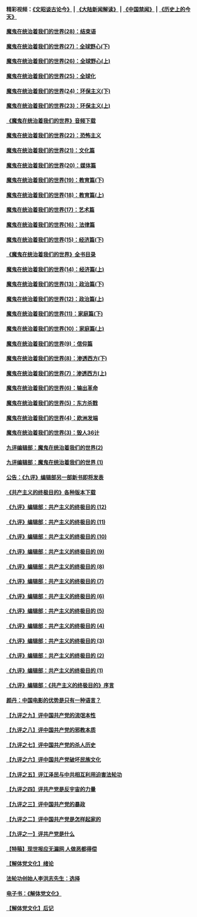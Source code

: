 #### 精彩视频：[《文昭谈古论今》](https://github.com/gfw-breaker/wenzhao/blob/master/README.md?t=01130630) | [《大陆新闻解读》](https://github.com/gfw-breaker/ntdtv-comedy/blob/master/README.md?t=01130630) | [《中国禁闻》](https://github.com/gfw-breaker/ntdtv-news/blob/master/README.md?t=01130630) | [《历史上的今天》](https://github.com/gfw-breaker/today-in-history/blob/master/README.md?t=01130630) 

#### [魔鬼在统治着我们的世界(28)：结束语](../pages/nsc422/n10936246.md?t=01130630) 

#### [魔鬼在统治着我们的世界(27)：全球野心(下)](../pages/nsc422/n10928319.md?t=01130630) 

#### [魔鬼在统治着我们的世界(26)：全球野心(上)](../pages/nsc422/n10900318.md?t=01130630) 

#### [魔鬼在统治着我们的世界(25)：全球化](../pages/nsc422/n10788205.md?t=01130630) 

#### [魔鬼在统治着我们的世界(24)：环保主义(下)](../pages/nsc422/n10695307.md?t=01130630) 

#### [魔鬼在统治着我们的世界(23)：环保主义(上)](../pages/nsc422/n10688613.md?t=01130630) 

#### [《魔鬼在统治着我们的世界》音频下载](../pages/nsc422/n10635553.md?t=01130630) 

#### [魔鬼在统治着我们的世界(22)：恐怖主义](../pages/nsc422/n10614727.md?t=01130630) 

#### [魔鬼在统治着我们的世界(21)：文化篇](../pages/nsc422/n10597706.md?t=01130630) 

#### [魔鬼在统治着我们的世界(20)：媒体篇](../pages/nsc422/n10586579.md?t=01130630) 

#### [魔鬼在统治着我们的世界(19)：教育篇(下)](../pages/nsc422/n10564808.md?t=01130630) 

#### [魔鬼在统治着我们的世界(18)：教育篇(上)](../pages/nsc422/n10526970.md?t=01130630) 

#### [魔鬼在统治着我们的世界(17)：艺术篇](../pages/nsc422/n10499093.md?t=01130630) 

#### [魔鬼在统治着我们的世界(16)：法律篇](../pages/nsc422/n10485969.md?t=01130630) 

#### [魔鬼在统治着我们的世界(15)：经济篇(下)](../pages/nsc422/n10469975.md?t=01130630) 

#### [《魔鬼在统治着我们的世界》全书目录](../pages/nsc422/n10464261.md?t=01130630) 

#### [魔鬼在统治着我们的世界(14)：经济篇(上)](../pages/nsc422/n10457370.md?t=01130630) 

#### [魔鬼在统治着我们的世界(13)：政治篇(下)](../pages/nsc422/n10448270.md?t=01130630) 

#### [魔鬼在统治着我们的世界(12)：政治篇(上)](../pages/nsc422/n10444576.md?t=01130630) 

#### [魔鬼在统治着我们的世界(11)：家庭篇(下)](../pages/nsc422/n10440961.md?t=01130630) 

#### [魔鬼在统治着我们的世界(10)：家庭篇(上)](../pages/nsc422/n10435448.md?t=01130630) 

#### [魔鬼在统治着我们的世界(9)：信仰篇](../pages/nsc422/n10432159.md?t=01130630) 

#### [魔鬼在统治着我们的世界(8)：渗透西方(下)](../pages/nsc422/n10429603.md?t=01130630) 

#### [魔鬼在统治着我们的世界(7)：渗透西方(上)](../pages/nsc422/n10426013.md?t=01130630) 

#### [魔鬼在统治着我们的世界(6)：输出革命](../pages/nsc422/n10421536.md?t=01130630) 

#### [魔鬼在统治着我们的世界(5)：东方杀戮](../pages/nsc422/n10417707.md?t=01130630) 

#### [魔鬼在统治着我们的世界(4)：欧洲发端](../pages/nsc422/n10414890.md?t=01130630) 

#### [魔鬼在统治着我们的世界(3)：毁人36计](../pages/nsc422/n10411583.md?t=01130630) 

#### [九评编辑部：魔鬼在统治着我们的世界(2)](../pages/nsc422/n10410036.md?t=01130630) 

#### [九评编辑部：魔鬼在统治着我们的世界 (1)](../pages/nsc422/n10406825.md?t=01130630) 

#### [公告：《九评》编辑部另一部新书即将发表](../pages/nsc422/n10405104.md?t=01130630) 

#### [《共产主义的终极目的》各种版本下载](../pages/nsc422/n10022138.md?t=01130630) 

#### [《九评》编辑部：共产主义的终极目的 (12)](../pages/nsc422/n9933272.md?t=01130630) 

#### [《九评》编辑部：共产主义的终极目的 (11)](../pages/nsc422/n9924973.md?t=01130630) 

#### [《九评》编辑部：共产主义的终极目的 (10)](../pages/nsc422/n9920883.md?t=01130630) 

#### [《九评》编辑部：共产主义的终极目的 (9)](../pages/nsc422/n9916363.md?t=01130630) 

#### [《九评》编辑部：共产主义的终极目的 (8)](../pages/nsc422/n9912488.md?t=01130630) 

#### [《九评》编辑部：共产主义的终极目的 (7)](../pages/nsc422/n9901176.md?t=01130630) 

#### [《九评》编辑部：共产主义的终极目的 (6)](../pages/nsc422/n9899359.md?t=01130630) 

#### [《九评》编辑部：共产主义的终极目的 (5)](../pages/nsc422/n9893174.md?t=01130630) 

#### [《九评》编辑部：共产主义的终极目的 (4)](../pages/nsc422/n9891246.md?t=01130630) 

#### [《九评》编辑部：共产主义的终极目的 (3)](../pages/nsc422/n9879879.md?t=01130630) 

#### [《九评》编辑部：共产主义的终极目的 (2)](../pages/nsc422/n9876205.md?t=01130630) 

#### [《九评》编辑部：共产主义的终极目的 (1)](../pages/nsc422/n9865857.md?t=01130630) 

#### [《九评》编辑部：《共产主义的终极目的》序言](../pages/nsc422/n9862666.md?t=01130630) 

#### [颜丹：中国电影的优势是只有一种语言？](../pages/nsc422/n9583062.md?t=01130630) 

#### [【九评之九】评中国共产党的流氓本性](../pages/nsc422/n737542.md?t=01130630) 

#### [【九评之八】评中国共产党的邪教本质](../pages/nsc422/n735942.md?t=01130630) 

#### [【九评之七】评中国共产党的杀人历史](../pages/nsc422/n733806.md?t=01130630) 

#### [【九评之六】评中国共产党破坏民族文化](../pages/nsc422/n731667.md?t=01130630) 

#### [【九评之五】评江泽民与中共相互利用迫害法轮功](../pages/nsc422/n730058.md?t=01130630) 

#### [【九评之四】评共产党是反宇宙的力量](../pages/nsc422/n727814.md?t=01130630) 

#### [【九评之三】评中国共产党的暴政](../pages/nsc422/n725597.md?t=01130630) 

#### [【九评之二】评中国共产党是怎样起家的](../pages/nsc422/n723946.md?t=01130630) 

#### [【九评之一】评共产党是什么](../pages/nsc422/n722529.md?t=01130630) 

#### [【特稿】现世报应无漏网 人做恶都得偿](../pages/nsc422/n4215167.md?t=01130630) 

#### [【解体党文化】绪论](../pages/nsc422/n1449356.md?t=01130630) 

#### [法轮功创始人李洪志先生：选择](../pages/nsc422/n3580738.md?t=01130630) 

#### [电子书：《解体党文化》](../pages/nsc422/n1573484.md?t=01130630) 

#### [【解体党文化】后记](../pages/nsc422/n1531999.md?t=01130630) 

